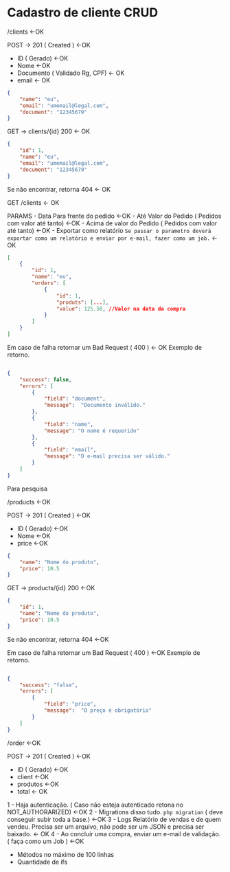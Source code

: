 # Cadastro de cliente CRUD

/clients <-OK

POST -> 201 ( Created ) <-OK

- ID ( Gerado) <-OK
- Nome <-OK
- Documento ( Validado Rg, CPF) <- OK
- email <- OK

```json
{
    "name": "eu",
    "email": "umemail@legal.com",
    "document": "12345679"
}
```

GET -> clients/{id} 200 <- OK
```json
{
    "id": 1,
    "name": "eu",
    "email": "umemail@legal.com",
    "document": "12345679"
}
```
Se não encontrar, retorna 404 <- OK





GET /clients <- OK

PARAMS
    - Data Para frente do pedido <-OK
    - Até Valor do Pedido ( Pedidos com valor até tanto) <-OK
    - Acima de valor do Pedido ( Pedidos com valor até tanto) <-OK
    - Exportar como relatório `Se passar o parametro deverá exportar como um relatório e enviar por e-mail, fazer como um job.` <-OK

```json
[
    {
        "id": 1,
        "name": "eu",
        "orders": [
            {
                "id": 1,
                "produts": [...],
                "value": 125.50, //Valor na data da compra
            }
        ]
    }
]
```


Em caso de falha retornar um Bad Request ( 400 ) <- OK
Exemplo de retorno.
```json

{
    "success": false,
    "errors": [
        {
            "field": "document",
            "message":  "Documento inválido."
        },
        {
            "field": "name",
            "message": "O nome é requerido"
        },
        {
            "field": "email",
            "message": "O e-mail precisa ser válido."
        }
    ]
}

```


Para pesquisa

/products <-OK

POST -> 201 ( Created )  <-OK

- ID ( Gerado) <-OK
- Nome <-OK
- price <-OK


```json
{
    "name": "Nome do produto",
    "price": 10.5
}
```

GET -> products/{id} 200 <-OK
```json
{
    "id": 1,
    "name": "Nome do produto",
    "price": 10.5
}
```
Se não encontrar, retorna 404 <-OK


Em caso de falha retornar um Bad Request ( 400 ) <-OK
Exemplo de retorno.
```json

{
    "success": "false",
    "errors": [
        {
            "field": "price",
            "message":  "O preço é obrigatório"
        }
    ]
}
```



/order <-OK

POST -> 201 ( Created ) <-OK

- ID ( Gerado) <-OK
- client <-OK
- produtos <-OK
- total <- OK



1 - Haja autenticação. ( Caso não esteja autenticado retona no NOT_AUTHORARIZED) <-OK
2 - Migrations disso tudo. `php migration` ( deve conseguir subir toda a base.) <-OK
3 - Logs Relatório de vendas e de quem vendeu. Precisa ser um arquivo, não pode ser um JSON e precisa ser baixado. <- OK
4 - Ao concluír uma compra, enviar um e-mail de validação. ( faça como um Job ) <-OK


- Métodos no máximo de 100 linhas
- Quantidade de ifs

